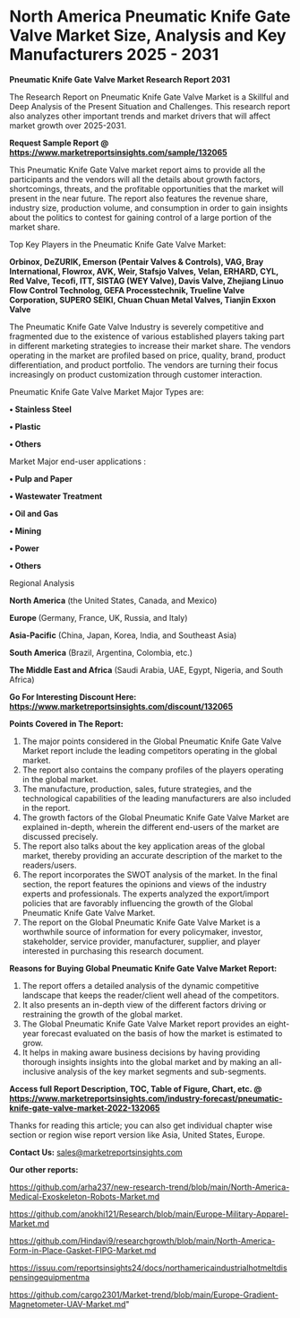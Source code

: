 # North America Pneumatic Knife Gate Valve Market Size, Analysis and Key Manufacturers 2025 - 2031

<strong>Pneumatic Knife Gate Valve Market Research Report 2031</strong>

The Research Report on Pneumatic Knife Gate Valve Market is a Skillful and Deep Analysis of the Present Situation and Challenges. This research report also analyzes other important trends and market drivers that will affect market growth over 2025-2031.

<strong>Request Sample Report @ <a href=https://www.marketreportsinsights.com/sample/132065>https://www.marketreportsinsights.com/sample/132065</a></strong>

This Pneumatic Knife Gate Valve market report aims to provide all the participants and the vendors will all the details about growth factors, shortcomings, threats, and the profitable opportunities that the market will present in the near future. The report also features the revenue share, industry size, production volume, and consumption in order to gain insights about the politics to contest for gaining control of a large portion of the market share.

Top Key Players in the Pneumatic Knife Gate Valve Market:

<strong>Orbinox, DeZURIK, Emerson (Pentair Valves & Controls), VAG, Bray International, Flowrox, AVK, Weir, Stafsjo Valves, Velan, ERHARD, CYL, Red Valve, Tecofi, ITT, SISTAG (WEY Valve), Davis Valve, Zhejiang Linuo Flow Control Technolog, GEFA Processtechnik, Trueline Valve Corporation, SUPERO SEIKI, Chuan Chuan Metal Valves, Tianjin Exxon Valve</strong>

The Pneumatic Knife Gate Valve Industry is severely competitive and fragmented due to the existence of various established players taking part in different marketing strategies to increase their market share. The vendors operating in the market are profiled based on price, quality, brand, product differentiation, and product portfolio. The vendors are turning their focus increasingly on product customization through customer interaction.

Pneumatic Knife Gate Valve Market Major Types are:

<strong>• Stainless Steel

• Plastic

• Others</strong>

Market Major end-user applications :

<strong>• Pulp and Paper

• Wastewater Treatment

• Oil and Gas

• Mining

• Power

• Others</strong>

Regional Analysis

</u><strong><b>North America</b></strong> (the United States, Canada, and Mexico)

<strong><b>Europe </b></strong>(Germany, France, UK, Russia, and Italy)

<strong><b>Asia-Pacific</b></strong> (China, Japan, Korea, India, and Southeast Asia)

<strong><b>South America</b></strong> (Brazil, Argentina, Colombia, etc.)

<strong><b>The Middle East and Africa</b></strong> (Saudi Arabia, UAE, Egypt, Nigeria, and South Africa)

<strong>Go For Interesting Discount Here: <a href=https://www.marketreportsinsights.com/discount/132065>https://www.marketreportsinsights.com/discount/132065</a></strong>

<strong>Points Covered in The Report:</strong>
<ol>
  <li>The major points considered in the Global Pneumatic Knife Gate Valve Market report include the leading competitors operating in the global market.</li>
  <li>The report also contains the company profiles of the players operating in the global market.</li>
  <li>The manufacture, production, sales, future strategies, and the technological capabilities of the leading manufacturers are also included in the report.</li>
  <li>The growth factors of the Global Pneumatic Knife Gate Valve Market are explained in-depth, wherein the different end-users of the market are discussed precisely.</li>
  <li>The report also talks about the key application areas of the global market, thereby providing an accurate description of the market to the readers/users.</li>
  <li>The report incorporates the SWOT analysis of the market. In the final section, the report features the opinions and views of the industry experts and professionals. The experts analyzed the export/import policies that are favorably influencing the growth of the Global Pneumatic Knife Gate Valve Market.</li>
  <li>The report on the Global Pneumatic Knife Gate Valve Market is a worthwhile source of information for every policymaker, investor, stakeholder, service provider, manufacturer, supplier, and player interested in purchasing this research document.</li>
</ol>
<strong>Reasons for Buying Global Pneumatic Knife Gate Valve Market Report:</strong>

<ol>
  <li>The report offers a detailed analysis of the dynamic competitive landscape that keeps the reader/client well ahead of the competitors.</li>
  <li>It also presents an in-depth view of the different factors driving or restraining the growth of the global market.</li>
  <li>The Global Pneumatic Knife Gate Valve Market report provides an eight-year forecast evaluated on the basis of how the market is estimated to grow.</li>
  <li>It helps in making aware business decisions by having providing thorough insights insights into the global market and by making an all-inclusive analysis of the key market segments and sub-segments.</li>
</ol>
<strong>Access full Report Description, TOC, Table of Figure, Chart, etc. @ <a href=https://www.marketreportsinsights.com/industry-forecast/pneumatic-knife-gate-valve-market-2022-132065>https://www.marketreportsinsights.com/industry-forecast/pneumatic-knife-gate-valve-market-2022-132065</a></strong>


Thanks for reading this article; you can also get individual chapter wise section or region wise report version like Asia, United States, Europe.

<strong>Contact Us:</strong>
sales@marketreportsinsights.com

<strong>Our other reports:</strong>

<a href=https://github.com/arha237/new-research-trend/blob/main/North-America-Medical-Exoskeleton-Robots-Market.md>https://github.com/arha237/new-research-trend/blob/main/North-America-Medical-Exoskeleton-Robots-Market.md</a>

<a href=https://github.com/anokhi121/Research/blob/main/Europe-Military-Apparel-Market.md>https://github.com/anokhi121/Research/blob/main/Europe-Military-Apparel-Market.md</a>

<a href=https://github.com/Hindavi9/researchgrowth/blob/main/North-America-Form-in-Place-Gasket-FIPG-Market.md>https://github.com/Hindavi9/researchgrowth/blob/main/North-America-Form-in-Place-Gasket-FIPG-Market.md</a>

<a href=https://issuu.com/reportsinsights24/docs/northamericaindustrialhotmeltdispensingequipmentma>https://issuu.com/reportsinsights24/docs/northamericaindustrialhotmeltdispensingequipmentma</a>

<a href=https://github.com/cargo2301/Market-trend/blob/main/Europe-Gradient-Magnetometer-UAV-Market.md>https://github.com/cargo2301/Market-trend/blob/main/Europe-Gradient-Magnetometer-UAV-Market.md</a>"
